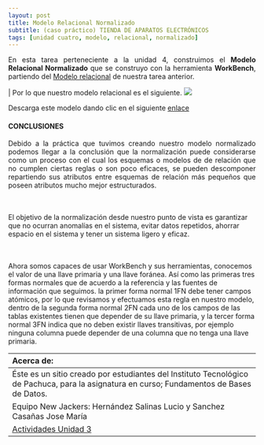 ```yaml
---
layout: post
title: Modelo Relacional Normalizado
subtitle: (caso práctico) TIENDA DE APARATOS ELECTRÓNICOS
tags: [unidad cuatro, modelo, relacional, normalizado]
---
```


<p style="text-align: justify;">En esta tarea perteneciente a la unidad 4, construimos el <b>Modelo Relacional Normalizado</b> que se construyo con la herramienta <b>WorkBench</b>, partiendo del <a href="https://basededatostec.github.io/2017-03-24-mrelacional/">Modelo relacional</a> de nuestra tarea anterior.</p>
     | 
Por lo que nuestro modelo relacional es el siguiente.

<img src="https://basededatostec.github.io/img/29modelo.png">

Descarga este modelo dando clic en el siguiente [enlace](https://drive.google.com/uc?export=download&id=0B0tLjk4fF3eYa2RHUzltVEtMUDQ "clic para descargar el modelo")  

#### CONCLUSIONES

<p style="text-align: justify;">Debido a la práctica que tuvimos creando nuestro modelo normalizado podemos llegar a la conclusión que la normalización puede considerarse como un proceso con el cual los esquemas o modelos de de relación que no cumplen ciertas reglas o son poco eficaces, se pueden descomponer repartiendo sus atributos entre esquemas de relación más pequeños que poseen atributos mucho mejor estructurados.

<br><br>El objetivo de la normalización desde nuestro punto de vista es garantizar que no ocurran anomalías en el sistema, evitar datos repetidos, ahorrar espacio en el sistema y tener un sistema ligero y eficaz.

<br><br>Ahora somos capaces de usar WorkBench y sus herramientas, conocemos el valor de una llave primaria y una llave foránea. Así como las primeras tres formas normales que de acuerdo a la referencia y las fuentes de información que seguimos. la primer forma normal 1FN debe tener campos atómicos, por lo que revisamos y efectuamos esta regla en nuestro modelo, dentro de la segunda forma normal 2FN cada uno de los campos de las tablas existentes tienen que depender de su llave primaria, y la tercer forma normal 3FN indica que no deben existir llaves transitivas, por ejemplo ninguna columna puede depender de una columna que no tenga una llave primaria.

|  Acerca de: | 
| :------ | 
| Éste es un sitio creado por estudiantes del Instituto Tecnológico de Pachuca, para la asignatura en curso; Fundamentos de Bases de Datos. | 
| Equipo New Jackers: Hernández Salinas Lucio y Sanchez Casañas Jose María |
| <a href="https://basededatostec.github.io/unidadtres/">Actividades Unidad 3</a> |
